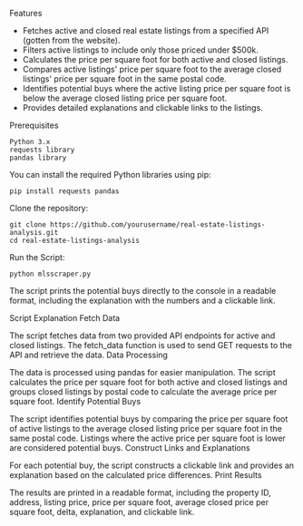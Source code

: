 Features

* Fetches active and closed real estate listings from a specified API (gotten from the website).
* Filters active listings to include only those priced under $500k.
* Calculates the price per square foot for both active and closed listings.
* Compares active listings' price per square foot to the average closed listings' price per square foot in the same postal code.
* Identifies potential buys where the active listing price per square foot is below the average closed listing price per square foot.
* Provides detailed explanations and clickable links to the listings.

Prerequisites

    Python 3.x
    requests library
    pandas library

You can install the required Python libraries using pip:

    pip install requests pandas

Clone the repository:

    git clone https://github.com/yourusername/real-estate-listings-analysis.git
    cd real-estate-listings-analysis

Run the Script:

    python mlsscraper.py

The script prints the potential buys directly to the console in a readable format, including the explanation with the numbers and a clickable link.

Script Explanation
Fetch Data

The script fetches data from two provided API endpoints for active and closed listings. The fetch_data function is used to send GET requests to the API and retrieve the data.
Data Processing

The data is processed using pandas for easier manipulation. The script calculates the price per square foot for both active and closed listings and groups closed listings by postal code to calculate the average price per square foot.
Identify Potential Buys

The script identifies potential buys by comparing the price per square foot of active listings to the average closed listing price per square foot in the same postal code. Listings where the active price per square foot is lower are considered potential buys.
Construct Links and Explanations

For each potential buy, the script constructs a clickable link and provides an explanation based on the calculated price differences.
Print Results

The results are printed in a readable format, including the property ID, address, listing price, price per square foot, average closed price per square foot, delta, explanation, and clickable link.
